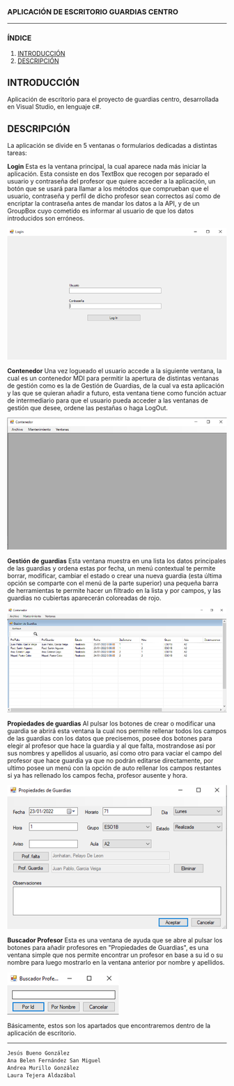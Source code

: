 ### APLICACIÓN DE ESCRITORIO GUARDIAS CENTRO
---

### ÍNDICE
1. [INTRODUCCIÓN](#introducción)
2. [DESCRIPCIÓN](#descripción)

## INTRODUCCIÓN
Aplicación de escritorio para el proyecto de guardias centro, desarrollada en Visual Studio, en lenguaje c#. 

##  DESCRIPCIÓN 
La aplicación se divide en 5 ventanas o formularios dedicadas a distintas tareas:

**Login**
Esta es la ventana principal, la cual aparece nada más iniciar la aplicación. Esta consiste en dos TextBox que recogen por separado el usuario y contraseña del profesor que quiere acceder a la aplicación, un botón que se usará para llamar a los métodos que comprueban que el usuario, contraseña y perfil de dicho profesor sean correctos así como de encriptar la contraseña antes de mandar los datos a la API, y de un GroupBox cuyo cometido es informar al usuario de que los datos introducidos son erróneos.

![imagen_Login](CapturasIntermodularEscritorio/LogIn.png)

**Contenedor**
Una vez logueado el usuario accede a la siguiente ventana, la cual es un contenedor MDI para permitir la apertura de distintas ventanas de gestión como es la de Gestión de Guardias, de la cual va esta aplicación y las que se quieran añadir a futuro, esta ventana tiene como función actuar de intermediario para que el usuario pueda acceder a las ventanas de gestión que desee, ordene las pestañas o haga LogOut.

![imagen_Login](CapturasIntermodularEscritorio/Contenedor.png)

**Gestión de guardias**
Esta ventana muestra en una lista los datos principales de las guardias y ordena estas por fecha, un menú contextual te permite borrar, modificar, cambiar el estado o crear una nueva guardia (esta última opción se comparte con el menú de la parte superior) una pequeña barra de herramientas te permite hacer un filtrado en la lista y por campos, y las guardias no cubiertas aparecerán coloreadas de rojo.

![imagen_Login](CapturasIntermodularEscritorio/GestionGuardias.png)

**Propiedades de guardias**
Al pulsar los botones de crear o modificar una guardia se abrirá esta ventana la cual nos permite rellenar todos los campos de las guardias con los datos que precisemos, posee dos botones para elegir al profesor que hace la guardia y al que falta, mostrandose asi por sus nombres y apellidos al usuario, así como otro para vaciar el campo del profesor que hace guardia ya que no podrán editarse directamente, por ultimo posee un menú con la opción de auto rellenar los campos restantes si ya has rellenado los campos fecha, profesor ausente y hora.

![imagen_Login](CapturasIntermodularEscritorio/PropiedadesGuardias.png)

**Buscador Profesor**
Esta es una ventana de ayuda que se abre al pulsar los botones para añadir profesores en "Propiedades de Guardias", es una ventana simple que nos permite encontrar un profesor en base a su id o su nombre para luego mostrarlo en la ventana anterior por nombre y apellidos.

![imagen_Login](CapturasIntermodularEscritorio/BuscadorProfesor.png)

Básicamente, estos son los apartados que encontraremos dentro de la aplicación de escritorio.

---

```sh
Jesús Bueno González
Ana Belen Fernández San Miguel
Andrea Murillo González
Laura Tejera Aldazábal
```
